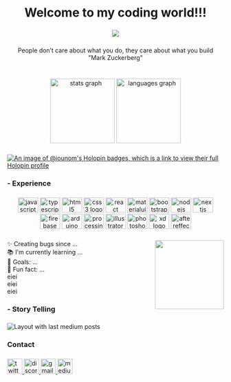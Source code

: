 <h1 align="center">Welcome to my coding world!!!</h1>

###

<div align="center">
  <img src="https://profile-counter.glitch.me/IounOm/count.svg?"  />
</div>

###

<p align="center">People don’t care about what you do, they care about what you build<br>"Mark Zuckerberg"</p>

###

<br clear="both">

<div align="center">
  <img src="https://github-readme-stats.vercel.app/api?hide_title=false&hide_rank=true&show_icons=true&include_all_commits=true&count_private=true&disable_animations=false&theme=ayu-mirage&locale=en&hide_border=true&custom_title=Stats&username=IounOm" height="150" alt="stats graph"  />
  <img src="https://github-readme-stats.vercel.app/api/top-langs?locale=en&hide_title=false&layout=compact&card_width=320&langs_count=5&theme=ayu-mirage&hide_border=true&custom_title=Languages&username=IounOm" height="150" alt="languages graph"  />
</div>

###

[![An image of @iounom's Holopin badges, which is a link to view their full Holopin profile](https://holopin.me/iounom)](https://holopin.io/@iounom)

<h3 align="left">- Experience</h3>

###

<div align="center">
  <img src="https://cdn.jsdelivr.net/gh/devicons/devicon/icons/javascript/javascript-original.svg" height="35" width="47" alt="javascript logo"  />
  <img src="https://cdn.jsdelivr.net/gh/devicons/devicon/icons/typescript/typescript-plain.svg" height="35" width="47" alt="typescript logo"  />
  <img src="https://cdn.jsdelivr.net/gh/devicons/devicon/icons/html5/html5-original.svg" height="35" width="47" alt="html5 logo"  />
  <img src="https://cdn.jsdelivr.net/gh/devicons/devicon/icons/css3/css3-original.svg" height="35" width="47" alt="css3 logo"  />
  <img src="https://cdn.jsdelivr.net/gh/devicons/devicon/icons/react/react-original.svg" height="35" width="47" alt="react logo"  />
  <img src="https://cdn.jsdelivr.net/gh/devicons/devicon/icons/materialui/materialui-original.svg" height="35" width="47" alt="materialui logo"  />
  <img src="https://cdn.jsdelivr.net/gh/devicons/devicon/icons/bootstrap/bootstrap-original.svg" height="35" width="47" alt="bootstrap logo"  />
  <img src="https://cdn.jsdelivr.net/gh/devicons/devicon/icons/nodejs/nodejs-original.svg" height="35" width="47" alt="nodejs logo"  />
  <img src="https://cdn.jsdelivr.net/gh/devicons/devicon/icons/nextjs/nextjs-original.svg" height="35" width="47" alt="nextjs logo"  />
  <img src="https://cdn.jsdelivr.net/gh/devicons/devicon/icons/firebase/firebase-plain.svg" height="35" width="47" alt="firebase logo"  />
  <img src="https://cdn.jsdelivr.net/gh/devicons/devicon/icons/arduino/arduino-original.svg" height="35" width="47" alt="arduino logo"  />
  <img src="https://cdn.jsdelivr.net/gh/devicons/devicon/icons/processing/processing-original.svg" height="35" width="47" alt="processing logo"  />
  <img src="https://cdn.jsdelivr.net/gh/devicons/devicon/icons/illustrator/illustrator-plain.svg" height="35" width="47" alt="illustrator logo"  />
  <img src="https://cdn.jsdelivr.net/gh/devicons/devicon/icons/photoshop/photoshop-plain.svg" height="35" width="47" alt="photoshop logo"  />
  <img src="https://cdn.jsdelivr.net/gh/devicons/devicon/icons/xd/xd-plain.svg" height="35" width="47" alt="xd logo"  />
  <img src="https://cdn.jsdelivr.net/gh/devicons/devicon/icons/aftereffects/aftereffects-original.svg" height="35" width="47" alt="aftereffects logo"  />
</div>

###

<img align="right" height="160" src="https://i.imgflip.com/65efzo.gif"  />

###

<p align="left">✨ Creating bugs since ...<br>📚 I'm currently learning ...<br>🎯 Goals: ...<br>🎲 Fun fact: ...<br>eiei<br>eiei<br>eiei</p>

###

<h3 align="left">- Story Telling</h3>

###

<div align="left">
  <img src="https://github-read-medium-git-main.pahlevikun.vercel.app/latest?limit=4&username=iounnirach15&theme=graywhite" alt="Layout with last medium posts"  />
</div>

###

<h3 align="left">Contact</h3>

###

<div align="left">
  <a href="https://twitter.com/IounOm" target="_blank">
    <img src="https://img.shields.io/static/v1?message=Twitter&logo=twitter&label=&color=1DA1F2&logoColor=white&labelColor=&style=for-the-badge" height="35" alt="twitter logo"  />
  </a>
  <a href="http://discordapp.com/users/468092450334834698" target="_blank">
    <img src="https://img.shields.io/static/v1?message=Discord&logo=discord&label=&color=7289DA&logoColor=white&labelColor=&style=for-the-badge" height="35" alt="discord logo"  />
  </a>
  <a href="https://mail.google.com/mail/?view=cm&fs=1&to=iounnirach15@gmail.com&su=Github%20contact&body=write%20your%20content%20here" target="_blank">
    <img src="https://img.shields.io/static/v1?message=Gmail&logo=gmail&label=&color=D14836&logoColor=white&labelColor=&style=for-the-badge" height="35" alt="gmail logo"  />
  </a>
  <a href="https://medium.com/@iounnirach15" target="_blank">
    <img src="https://img.shields.io/static/v1?message=Medium&logo=medium&label=&color=12100E&logoColor=white&labelColor=&style=for-the-badge" height="35" alt="medium logo"  />
  </a>
</div>
